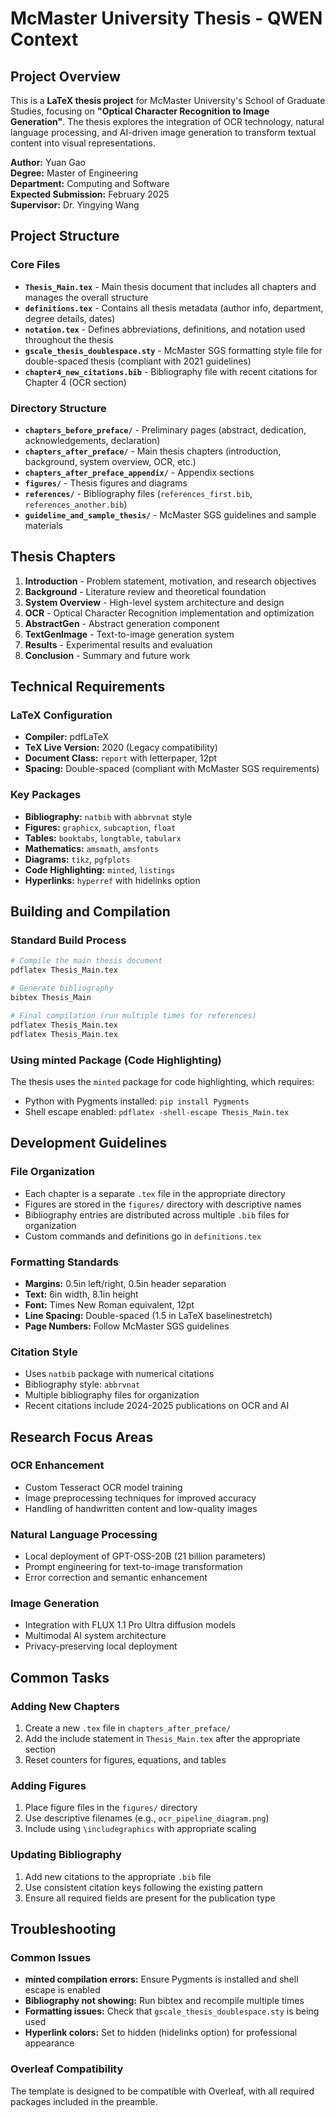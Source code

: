 # McMaster University Thesis - QWEN Context

## Project Overview

This is a **LaTeX thesis project** for McMaster University's School of Graduate Studies, focusing on **"Optical Character Recognition to Image Generation"**. The thesis explores the integration of OCR technology, natural language processing, and AI-driven image generation to transform textual content into visual representations.

**Author:** Yuan Gao  
**Degree:** Master of Engineering  
**Department:** Computing and Software  
**Expected Submission:** February 2025  
**Supervisor:** Dr. Yingying Wang

## Project Structure

### Core Files
- **`Thesis_Main.tex`** - Main thesis document that includes all chapters and manages the overall structure
- **`definitions.tex`** - Contains all thesis metadata (author info, department, degree details, dates)
- **`notation.tex`** - Defines abbreviations, definitions, and notation used throughout the thesis
- **`gscale_thesis_doublespace.sty`** - McMaster SGS formatting style file for double-spaced thesis (compliant with 2021 guidelines)
- **`chapter4_new_citations.bib`** - Bibliography file with recent citations for Chapter 4 (OCR section)

### Directory Structure
- **`chapters_before_preface/`** - Preliminary pages (abstract, dedication, acknowledgements, declaration)
- **`chapters_after_preface/`** - Main thesis chapters (introduction, background, system overview, OCR, etc.)
- **`chapters_after_preface_appendix/`** - Appendix sections
- **`figures/`** - Thesis figures and diagrams
- **`references/`** - Bibliography files (`references_first.bib`, `references_another.bib`)
- **`guideline_and_sample_thesis/`** - McMaster SGS guidelines and sample materials

## Thesis Chapters

1. **Introduction** - Problem statement, motivation, and research objectives
2. **Background** - Literature review and theoretical foundation
3. **System Overview** - High-level system architecture and design
4. **OCR** - Optical Character Recognition implementation and optimization
5. **AbstractGen** - Abstract generation component
6. **TextGenImage** - Text-to-image generation system
7. **Results** - Experimental results and evaluation
8. **Conclusion** - Summary and future work

## Technical Requirements

### LaTeX Configuration
- **Compiler:** pdfLaTeX
- **TeX Live Version:** 2020 (Legacy compatibility)
- **Document Class:** `report` with letterpaper, 12pt
- **Spacing:** Double-spaced (compliant with McMaster SGS requirements)

### Key Packages
- **Bibliography:** `natbib` with `abbrvnat` style
- **Figures:** `graphicx`, `subcaption`, `float`
- **Tables:** `booktabs`, `longtable`, `tabularx`
- **Mathematics:** `amsmath`, `amsfonts`
- **Diagrams:** `tikz`, `pgfplots`
- **Code Highlighting:** `minted`, `listings`
- **Hyperlinks:** `hyperref` with hidelinks option

## Building and Compilation

### Standard Build Process
```bash
# Compile the main thesis document
pdflatex Thesis_Main.tex

# Generate bibliography
bibtex Thesis_Main

# Final compilation (run multiple times for references)
pdflatex Thesis_Main.tex
pdflatex Thesis_Main.tex
```

### Using minted Package (Code Highlighting)
The thesis uses the `minted` package for code highlighting, which requires:
- Python with Pygments installed: `pip install Pygments`
- Shell escape enabled: `pdflatex -shell-escape Thesis_Main.tex`

## Development Guidelines

### File Organization
- Each chapter is a separate `.tex` file in the appropriate directory
- Figures are stored in the `figures/` directory with descriptive names
- Bibliography entries are distributed across multiple `.bib` files for organization
- Custom commands and definitions go in `definitions.tex`

### Formatting Standards
- **Margins:** 0.5in left/right, 0.5in header separation
- **Text:** 6in width, 8.1in height
- **Font:** Times New Roman equivalent, 12pt
- **Line Spacing:** Double-spaced (1.5 in LaTeX baselinestretch)
- **Page Numbers:** Follow McMaster SGS guidelines

### Citation Style
- Uses `natbib` package with numerical citations
- Bibliography style: `abbrvnat`
- Multiple bibliography files for organization
- Recent citations include 2024-2025 publications on OCR and AI

## Research Focus Areas

### OCR Enhancement
- Custom Tesseract OCR model training
- Image preprocessing techniques for improved accuracy
- Handling of handwritten content and low-quality images

### Natural Language Processing
- Local deployment of GPT-OSS-20B (21 billion parameters)
- Prompt engineering for text-to-image transformation
- Error correction and semantic enhancement

### Image Generation
- Integration with FLUX 1.1 Pro Ultra diffusion models
- Multimodal AI system architecture
- Privacy-preserving local deployment

## Common Tasks

### Adding New Chapters
1. Create a new `.tex` file in `chapters_after_preface/`
2. Add the include statement in `Thesis_Main.tex` after the appropriate section
3. Reset counters for figures, equations, and tables

### Adding Figures
1. Place figure files in the `figures/` directory
2. Use descriptive filenames (e.g., `ocr_pipeline_diagram.png`)
3. Include using `\includegraphics` with appropriate scaling

### Updating Bibliography
1. Add new citations to the appropriate `.bib` file
2. Use consistent citation keys following the existing pattern
3. Ensure all required fields are present for the publication type

## Troubleshooting

### Common Issues
- **minted compilation errors:** Ensure Pygments is installed and shell escape is enabled
- **Bibliography not showing:** Run bibtex and recompile multiple times
- **Formatting issues:** Check that `gscale_thesis_doublespace.sty` is being used
- **Hyperlink colors:** Set to hidden (hidelinks option) for professional appearance

### Overleaf Compatibility
The template is designed to be compatible with Overleaf, with all required packages included in the preamble.